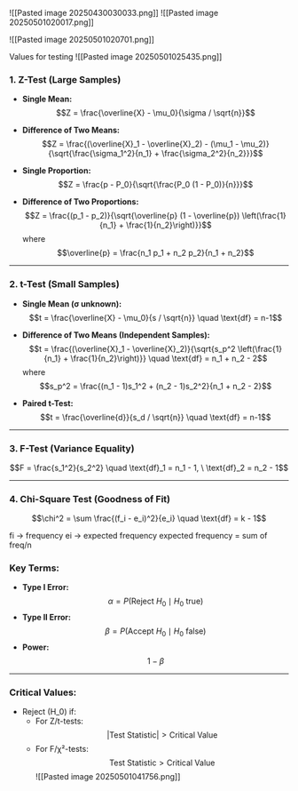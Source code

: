 ![[Pasted image 20250430030033.png]]
![[Pasted image 20250501020017.png]]

![[Pasted image 20250501020701.png]]

Values for testing
![[Pasted image 20250501025435.png]]
### **1. Z-Test (Large Samples)**
- **Single Mean:**
  $$Z = \frac{\overline{X} - \mu_0}{\sigma / \sqrt{n}}$$

- **Difference of Two Means:**
  $$Z = \frac{(\overline{X}_1 - \overline{X}_2) - (\mu_1 - \mu_2)}{\sqrt{\frac{\sigma_1^2}{n_1} + \frac{\sigma_2^2}{n_2}}}$$

- **Single Proportion:**
  $$Z = \frac{p - P_0}{\sqrt{\frac{P_0 (1 - P_0)}{n}}}$$

- **Difference of Two Proportions:**
  $$Z = \frac{(p_1 - p_2)}{\sqrt{\overline{p} (1 - \overline{p}) \left(\frac{1}{n_1} + \frac{1}{n_2}\right)}}$$
  where $$\overline{p} = \frac{n_1 p_1 + n_2 p_2}{n_1 + n_2}$$

---

### **2. t-Test (Small Samples)**
- **Single Mean (σ unknown):**
  $$t = \frac{\overline{X} - \mu_0}{s / \sqrt{n}} \quad \text{df} = n-1$$

- **Difference of Two Means (Independent Samples):**
  $$t = \frac{(\overline{X}_1 - \overline{X}_2)}{\sqrt{s_p^2 \left(\frac{1}{n_1} + \frac{1}{n_2}\right)}} \quad \text{df} = n_1 + n_2 - 2$$
  where $$s_p^2 = \frac{(n_1 - 1)s_1^2 + (n_2 - 1)s_2^2}{n_1 + n_2 - 2}$$

- **Paired t-Test:**
  $$t = \frac{\overline{d}}{s_d / \sqrt{n}} \quad \text{df} = n-1$$

---

### **3. F-Test (Variance Equality)**
$$F = \frac{s_1^2}{s_2^2} \quad \text{df}_1 = n_1 - 1, \ \text{df}_2 = n_2 - 1$$

---

### **4. Chi-Square Test (Goodness of Fit)**
$$\chi^2 = \sum \frac{(f_i - e_i)^2}{e_i} \quad \text{df} = k - 1$$

fi -> frequency
ei -> expected frequency
expected frequency = sum of freq/n
### **Key Terms:**
- **Type I Error:** $$\alpha = P(\text{Reject } H_0 \mid H_0 \text{ true})$$
- **Type II Error:** $$\beta = P(\text{Accept } H_0 \mid H_0 \text{ false})$$
- **Power:** $$1 - \beta$$

---

### **Critical Values:**
- Reject \(H_0\) if:
  - For Z/t-tests: $$| \text{Test Statistic} | > \text{Critical Value}$$
  - For F/χ²-tests: $$\text{Test Statistic} > \text{Critical Value}$$
![[Pasted image 20250501041756.png]]